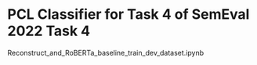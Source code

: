 # PCL Classifier for Task 4 of SemEval 2022 Task 4

Reconstruct_and_RoBERTa_baseline_train_dev_dataset.ipynb
